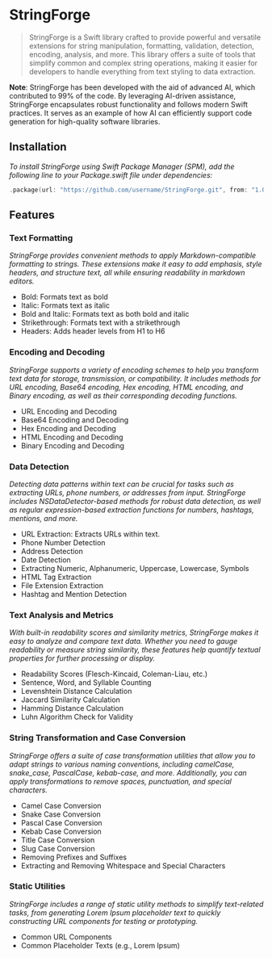 # StringForge

> StringForge is a Swift library crafted to provide powerful and versatile extensions for string manipulation, formatting, validation, detection, encoding, analysis, and more. This library offers a suite of tools that simplify common and complex string operations, making it easier for developers to handle everything from text styling to data extraction.

**Note**: StringForge has been developed with the aid of advanced AI, which contributed to 99% of the code. By leveraging AI-driven assistance, StringForge encapsulates robust functionality and follows modern Swift practices. It serves as an example of how AI can efficiently support code generation for high-quality software libraries.

## Installation

_To install StringForge using Swift Package Manager (SPM), add the following line to your Package.swift file under dependencies:_

```swift
.package(url: "https://github.com/username/StringForge.git", from: "1.0.0")
```

## Features

### Text Formatting

_StringForge provides convenient methods to apply Markdown-compatible formatting to strings. These extensions make it easy to add emphasis, style headers, and structure text, all while ensuring readability in markdown editors._

- Bold: Formats text as bold
- Italic: Formats text as italic
- Bold and Italic: Formats text as both bold and italic
- Strikethrough: Formats text with a strikethrough
- Headers: Adds header levels from H1 to H6

### Encoding and Decoding

_StringForge supports a variety of encoding schemes to help you transform text data for storage, transmission, or compatibility. It includes methods for URL encoding, Base64 encoding, Hex encoding, HTML encoding, and Binary encoding, as well as their corresponding decoding functions._

- URL Encoding and Decoding
- Base64 Encoding and Decoding
- Hex Encoding and Decoding
- HTML Encoding and Decoding
- Binary Encoding and Decoding

### Data Detection

_Detecting data patterns within text can be crucial for tasks such as extracting URLs, phone numbers, or addresses from input. StringForge includes NSDataDetector-based methods for robust data detection, as well as regular expression-based extraction functions for numbers, hashtags, mentions, and more._

- URL Extraction: Extracts URLs within text.
- Phone Number Detection
- Address Detection
- Date Detection
- Extracting Numeric, Alphanumeric, Uppercase, Lowercase, Symbols
- HTML Tag Extraction
- File Extension Extraction
- Hashtag and Mention Detection

### Text Analysis and Metrics

_With built-in readability scores and similarity metrics, StringForge makes it easy to analyze and compare text data. Whether you need to gauge readability or measure string similarity, these features help quantify textual properties for further processing or display._

- Readability Scores (Flesch-Kincaid, Coleman-Liau, etc.)
- Sentence, Word, and Syllable Counting
- Levenshtein Distance Calculation
- Jaccard Similarity Calculation
- Hamming Distance Calculation
- Luhn Algorithm Check for Validity

### String Transformation and Case Conversion

_StringForge offers a suite of case transformation utilities that allow you to adapt strings to various naming conventions, including camelCase, snake_case, PascalCase, kebab-case, and more. Additionally, you can apply transformations to remove spaces, punctuation, and special characters._

- Camel Case Conversion
- Snake Case Conversion
- Pascal Case Conversion
- Kebab Case Conversion
- Title Case Conversion
- Slug Case Conversion
- Removing Prefixes and Suffixes
- Extracting and Removing Whitespace and Special Characters

### Static Utilities

_StringForge includes a range of static utility methods to simplify text-related tasks, from generating Lorem Ipsum placeholder text to quickly constructing URL components for testing or prototyping._

- Common URL Components
- Common Placeholder Texts (e.g., Lorem Ipsum)